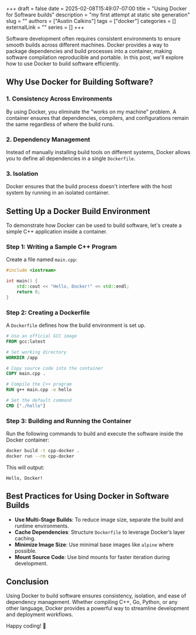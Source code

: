+++ 
draft = false
date = 2025-02-08T15:49:07-07:00
title = "Using Docker for Software builds"
description = "my first attempt at static site generation"
slug = ""
authors = ["Austin Calkins"]
tags = ["docker"]
categories = []
externalLink = ""
series = []
+++

Software development often requires consistent environments to ensure smooth builds across different machines. Docker provides a way to package dependencies and build processes into a container, making software compilation reproducible and portable. In this post, we'll explore how to use Docker to build software efficiently.

## Why Use Docker for Building Software?

### 1. **Consistency Across Environments**
By using Docker, you eliminate the "works on my machine" problem. A container ensures that dependencies, compilers, and configurations remain the same regardless of where the build runs.

### 2. **Dependency Management**
Instead of manually installing build tools on different systems, Docker allows you to define all dependencies in a single `Dockerfile`.

### 3. **Isolation**
Docker ensures that the build process doesn't interfere with the host system by running in an isolated container.

## Setting Up a Docker Build Environment

To demonstrate how Docker can be used to build software, let's create a simple C++ application inside a container.

### Step 1: Writing a Sample C++ Program

Create a file named `main.cpp`:

```cpp
#include <iostream>

int main() {
    std::cout << "Hello, Docker!" << std::endl;
    return 0;
}
```

### Step 2: Creating a Dockerfile

A `Dockerfile` defines how the build environment is set up.

```Dockerfile
# Use an official GCC image
FROM gcc:latest

# Set working directory
WORKDIR /app

# Copy source code into the container
COPY main.cpp .

# Compile the C++ program
RUN g++ main.cpp -o hello

# Set the default command
CMD ["./hello"]
```

### Step 3: Building and Running the Container

Run the following commands to build and execute the software inside the Docker container:

```sh
docker build -t cpp-docker .
docker run --rm cpp-docker
```

This will output:

```
Hello, Docker!
```

## Best Practices for Using Docker in Software Builds

- **Use Multi-Stage Builds**: To reduce image size, separate the build and runtime environments.
- **Cache Dependencies**: Structure `Dockerfile` to leverage Docker’s layer caching.
- **Minimize Image Size**: Use minimal base images like `alpine` where possible.
- **Mount Source Code**: Use bind mounts for faster iteration during development.

## Conclusion

Using Docker to build software ensures consistency, isolation, and ease of dependency management. Whether compiling C++, Go, Python, or any other language, Docker provides a powerful way to streamline development and deployment workflows.

Happy coding! 🚀
